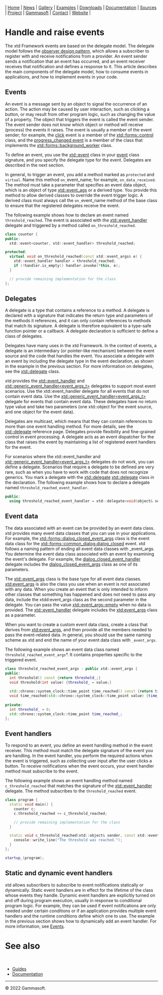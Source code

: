 | [Home](home.md) | [News](news.md) | [Gallery](gallery.md) | [Examples](examples.md) | [Downloads](downloads.md) | [Documentation](documentation.md) | [Sources](https://github.com/gammasoft71/xtd) | [Project](https://sourceforge.net/projects/xtdpro/) | [Gammasoft](gammasoft.md)  | [Contact](contact.md) | [Website](https://gammasoft71.wixsite.com/xtdpro) |

# Handle and raise events

The xtd Framework events are based on the delegate model. 
The delegate model follows the [observer design pattern](guide_observer_design_pattern.md), which allows a subscriber to register with and receive notifications from a provider. 
An event sender sends a notification that an event has occurred, and an event receiver receives that notification and defines a response to it.
This article describes the main components of the delegate model, how to consume events in applications, and how to implement events in your code.

## Events

An event is a message sent by an object to signal the occurrence of an action. 
The action may be caused by user interaction, such as clicking a button, or may result from other program logic, such as changing the value of a property.
The object that triggers the event is called the event sender. 
The event sender does not know which object or method will receive (process) the events it raises. 
The event is usually a member of the event sender; for example, the [click](https://codedocs.xyz/gammasoft71/xtd/classxtd_1_1forms_1_1control.html) event is a member of the [xtd::forms::control](https://codedocs.xyz/gammasoft71/xtd/classxtd_1_1forms_1_1control.html) class, and the [progress_changed event](https://codedocs.xyz/gammasoft71/xtd/classxtd_1_1forms_1_1background__worker.html) is a member of the class that implements the [xtd::forms::background_worker](https://codedocs.xyz/gammasoft71/xtd/classxtd_1_1forms_1_1background__worker.html) class.

To define an event, you use the [xtd::event](tutorial_events.md) class in your [event](tutorial_events.md) class signature, and you specify the delegate type for the event. 
Delegates are described in the next section.

In general, to trigger an event, you add a method marked as ```protected``` and ```virtual```. Name this method ```on_```event_name; for example, ```on_data_received```. 
The method must take a parameter that specifies an event data object, which is an object of type [xtd::event_ags](https://codedocs.xyz/gammasoft71/xtd/classxtd_1_1event__args.html) or a derived type. You provide this method to allow derived classes to override the event trigger logic. 
A derived class must always call the ```on_```event_name method of the base class to ensure that the registered delegates receive the event.

The following example shows how to declare an event named ```threshold_reached```. The event is associated with the [xtd::event_handler](https://codedocs.xyz/gammasoft71/xtd/group__events.html#ga0b1801aa17fa22ddacfdcccd7b25316b) delegate and triggered by a method called ```on_threshold_reached```.

```c++
class counter {
public: 
  xtd::event<counter, xtd::event_handler> threshold_reached;

protected:
  virtual void on_threshold_reached(const xtd::event_args& e) {
    xtd::event_handler handler = threshold_reached;
    if (!handler.is_empty() handler.invoke(*this, e);
  }

  // provide remaining implementation for the class
};
```

## Delegates

A delegate is a type that contains a reference to a method. 
A delegate is declared with a signature that indicates the return type and parameters of the methods it references, and it can only contain references to methods that match its signature. 
A delegate is therefore equivalent to a type-safe function pointer or a callback. 
A delegate declaration is sufficient to define a class of delegates.

Delegates have many uses in the xtd Framework. 
In the context of events, a delegate is an intermediary (or pointer-like mechanism) between the event source and the code that handles the event. 
You associate a delegate with an event by including the delegate type in the event declaration, as shown in the example in the previous section. 
For more information on delegates, see the [xtd::delegate](https://codedocs.xyz/gammasoft71/xtd/classxtd_1_1delegate_3_01result__t_07arguments__t_8_8_8_08_4.html) class.

xtd provides the [xtd::event_handler](https://codedocs.xyz/gammasoft71/xtd/group__events.html#ga0b1801aa17fa22ddacfdcccd7b25316b) and [xtd::generic_event_handler<event_args_t>](https://codedocs.xyz/gammasoft71/xtd/group__events.html#ga531b610b74cb14c6047fb0843ab686b4) delegates to support most event scenarios. 
Use the xtd::event_handler delegate for all events that do not contain event data. 
Use the [xtd::generic_event_handler<event_args_t>](https://codedocs.xyz/gammasoft71/xtd/group__events.html#ga531b610b74cb14c6047fb0843ab686b4) delegate for events that contain event data. 
These delegates have no return type value and take two parameters (one xtd::object for the event source, and one object for the event data).

Delegates are multicast, which means that they can contain references to more than one event handling method. 
For more details, see the [xtd::delegate](https://codedocs.xyz/gammasoft71/xtd/classxtd_1_1delegate_3_01result__t_07arguments__t_8_8_8_08_4.html) reference page. 
Delegates provide flexibility and fine-grained control in event processing. 
A delegate acts as an event dispatcher for the class that raises the event by maintaining a list of registered event handlers for the event.

For scenarios where the xtd::event_handler and [xtd::generic_event_handler<event_args_t>](https://codedocs.xyz/gammasoft71/xtd/group__events.html#ga531b610b74cb14c6047fb0843ab686b4) delegates do not work, you can define a delegate. Scenarios that require a delegate to be defined are very rare, such as when you have to work with code that does not recognize generics. 
You mark a delegate with the [xtd::delegate](https://codedocs.xyz/gammasoft71/xtd/classxtd_1_1delegate_3_01result__t_07arguments__t_8_8_8_08_4.html) [xtd::delegate](https://codedocs.xyz/gammasoft71/xtd/classxtd_1_1delegate_3_01result__t_07arguments__t_8_8_8_08_4.html) class in the declaration. 
The following example shows how to declare a delegate named ```threshold_reached_event_handler```.

```c++
public:
  using threshold_reached_event_handler = xtd::delegate<void(object& sender, const threshold_reached_event_args& e);
```

## Event data

The data associated with an event can be provided by an event data class. 
xtd provides many event data classes that you can use in your applications. 
For example, the [xtd::forms::dialog_closed_event_args](https://codedocs.xyz/gammasoft71/xtd/classxtd_1_1forms_1_1common__dialog.html) class is the event data class for the [xtd::forms::common_dialog.dialog_closed](https://codedocs.xyz/gammasoft71/xtd/group__events.html#ga58c4d7337fff19cd20dabbd50c24298c) event. xtd follows a naming pattern of ending all event data classes with _event_args. 
You determine the event data class associated with an event by examining the event's delegate. 
For example, the [dialog_closed_event_handler](https://codedocs.xyz/gammasoft71/xtd/group__events.html#ga93712f46c124e6ca40b40a2d9e14fc60) delegate includes the [dialog_closed_event_args](https://codedocs.xyz/gammasoft71/xtd/classxtd_1_1forms_1_1dialog__closed__event__args.html) class as one of its parameters.

The [xtd::event_args](https://codedocs.xyz/gammasoft71/xtd/classxtd_1_1event__args.htmlhttps://codedocs.xyz/gammasoft71/xtd/classxtd_1_1event__args.html) class is the base type for all event data classes. 
[xtd:event_args](https://codedocs.xyz/gammasoft71/xtd/classxtd_1_1event__args.html) is also the class you use when an event is not associated with any data.
When you create an event that is only intended to inform other classes that something has happened and does not need to pass any data, include the xtdd:event_args class as the second parameter in the delegate. 
You can pass the value [xtd::event_args::empty](https://codedocs.xyz/gammasoft71/xtd/classxtd_1_1event__args.html) when no data is provided. 
The [xtd::event_handler](https://codedocs.xyz/gammasoft71/xtd/group__events.html#ga0b1801aa17fa22ddacfdcccd7b25316b) delegate includes the [xtd:event_args](https://codedocs.xyz/gammasoft71/xtd/classxtd_1_1event__args.html) class as a parameter.

When you want to create a custom event data class, create a class that derives from [xtd:event_args](https://codedocs.xyz/gammasoft71/xtd/classxtd_1_1event__args.html), and then provide all the members needed to pass the event-related data.
In general, you should use the same naming scheme as xtd and end the name of your event data class with ```_event_args```.

The following example shows an event data class named ```threshold_reached_event_args```*.
It contains properties specific to the triggered event.

```c++
class threshold_reached_event_args : public xtd::event_args {
public: 
  int threshold() const {return threshold_;}
  void threshold(int value) {threshold_ = value;}
    
  std::chrono::system_clock::time_point time_reached() const {return time_reached_;}
  void time_reached(std::chrono::system_clock::time_point value) {time_reached_ = value;}
    
private:
  int threshold_ = 0;
  std::chrono::system_clock::time_point time_reached_;
};
```

## Event handlers

To respond to an event, you define an event handling method in the event receiver. 
This method must match the delegate signature of the event you are handling. 
In the event handler, you perform the required actions when the event is triggered, such as collecting user input after the user clicks a button. 
To receive notifications when the event occurs, your event handler method must subscribe to the event.

The following example shows an event handling method named ```c_threshold_reached``` that matches the signature of the [xtd::event_handler](https://codedocs.xyz/gammasoft71/xtd/group__events.html#ga0b1801aa17fa22ddacfdcccd7b25316b) delegate.
The method subscribes to the ```threshold_reached``` event.

```c++
class program {
  static void main() {
    counter c;
    c.threshold_reached += c_threshold_reached;

    // provide remaining implementation for the class
  }

  static void c_threshold_reached(xtd::object& sender, const xtd::event_ergs& e) {
    console::write_line("The threshold was reached.");
  }
};

startup_(program);
```

## Static and dynamic event handlers

xtd allows subscribers to subscribe to event notifications statically or dynamically. 
Static event handlers are in effect for the lifetime of the class whose events they handle. 
Dynamic event handlers are explicitly turned on and off during program execution, usually in response to conditional program logic. 
For example, they can be used if event notifications are only needed under certain conditions or if an application provides multiple event handlers and the runtime conditions define which one to use. 
The example in the previous section shows how to dynamically add an event handler. 
For more information, see [Events](tutorial_events.md).

# See also
​
* [Guides](guides.md)
* [Documentation](documentation.md)

______________________________________________________________________________________________

© 2022 Gammasoft.
